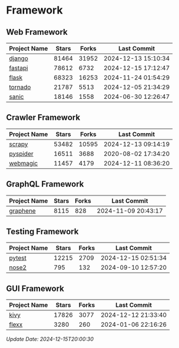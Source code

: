# Framework

## Web Framework
| Project Name | Stars | Forks | Last Commit |
| ------------ | ----- | ----- | ----------- |
| [django](https://github.com/django/django) | 81464 | 31952 | 2024-12-13 15:10:34 |
| [fastapi](https://github.com/fastapi/fastapi) | 78612 | 6732 | 2024-12-15 17:12:47 |
| [flask](https://github.com/pallets/flask) | 68323 | 16253 | 2024-11-24 01:54:29 |
| [tornado](https://github.com/tornadoweb/tornado) | 21787 | 5513 | 2024-12-05 21:34:29 |
| [sanic](https://github.com/sanic-org/sanic) | 18146 | 1558 | 2024-06-30 12:26:47 |

## Crawler Framework
| Project Name | Stars | Forks | Last Commit |
| ------------ | ----- | ----- | ----------- |
| [scrapy](https://github.com/scrapy/scrapy) | 53482 | 10595 | 2024-12-13 09:14:19 |
| [pyspider](https://github.com/binux/pyspider) | 16511 | 3688 | 2020-08-02 17:34:20 |
| [webmagic](https://github.com/code4craft/webmagic) | 11457 | 4179 | 2024-12-11 08:36:20 |

## GraphQL Framework
| Project Name | Stars | Forks | Last Commit |
| ------------ | ----- | ----- | ----------- |
| [graphene](https://github.com/graphql-python/graphene) | 8115 | 828 | 2024-11-09 20:43:17 |

## Testing Framework
| Project Name | Stars | Forks | Last Commit |
| ------------ | ----- | ----- | ----------- |
| [pytest](https://github.com/pytest-dev/pytest) | 12215 | 2709 | 2024-12-15 02:51:34 |
| [nose2](https://github.com/nose-devs/nose2) | 795 | 132 | 2024-09-10 12:57:20 |

## GUI Framework
| Project Name | Stars | Forks | Last Commit |
| ------------ | ----- | ----- | ----------- |
| [kivy](https://github.com/kivy/kivy) | 17826 | 3077 | 2024-12-12 21:33:40 |
| [flexx](https://github.com/flexxui/flexx) | 3280 | 260 | 2024-01-06 22:16:26 |

*Update Date: 2024-12-15T20:00:30*